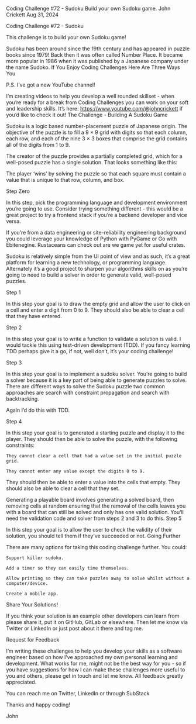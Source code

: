 Coding Challenge #72 - Sudoku
Build your own Sudoku game.
John Crickett
Aug 31, 2024

Coding Challenge #72 - Sudoku

This challenge is to build your own Sudoku game!

Sudoku has been around since the 19th century and has appeared in puzzle books since 1979! Back then it was often called Number Place. It became more popular in 1986 when it was published by a Japanese company under the name Sudoko.
If You Enjoy Coding Challenges Here Are Three Ways You

P.S. I’ve got a new YouTube channel!

I’m creating videos to help you develop a well rounded skillset - when you’re ready for a break from Coding Challenges you can work on your soft and leadership skills. It’s here: https://www.youtube.com/@johncrickett if you’d like to check it out!
The Challenge - Building A Sudoku Game

Sudoku is a logic based number-placement puzzle of Japanese origin. The objective of the puzzle is to fill a 9 × 9 grid with digits so that each column, each row, and each of the nine 3 × 3 boxes that comprise the grid contains all of the digits from 1 to 9.

The creator of the puzzle provides a partially completed grid, which for a well-posed puzzle has a single solution. That looks something like this:

The player ‘wins’ by solving the puzzle so that each square must contain a value that is unique to that row, column, and box.

Step Zero

In this step, pick the programming language and development environment you’re going to use. Consider trying something different - this would be a great project to try a frontend stack if you’re a backend developer and vice versa.

If you’re from a data engineering or site-reliability engineering background you could leverage your knowledge of Python with PyGame or Go with Ebitenegine. Rustaceans can check out are we game yet for useful crates.

Sudoku is relatively simple from the UI point of view and as such, it’s a great platform for learning a new technology, or programming language. Alternately it’s a good project to sharpen your algorithms skills on as you’re going to need to build a solver in order to generate valid, well-posed puzzles.

Step 1

In this step your goal is to draw the empty grid and allow the user to click on a cell and enter a digit from 0 to 9. They should also be able to clear a cell that they have entered.

Step 2

In this step your goal is to write a function to validate a solution is valid. I would tackle this using test-driven development (TDD). If you fancy learning TDD perhaps give it a go, if not, well don’t, it’s your coding challenge!

Step 3

In this step your goal is to implement a sudoku solver. You’re going to build a solver because it is a key part of being able to generate puzzles to solve. There are different ways to solve the Sudoku puzzle two common approaches are search with constraint propagation and search with backtracking.

Again I’d do this with TDD.

Step 4

In this step your goal is to generated a starting puzzle and display it to the player. They should then be able to solve the puzzle, with the following constraints:

    They cannot clear a cell that had a value set in the initial puzzle grid.

    They cannot enter any value except the digits 0 to 9.

They should then be able to enter a value into the cells that empty. They should also be able to clear a cell that they set.

Generating a playable board involves generating a solved board, then removing cells at random ensuring that the removal of the cells leaves you with a board that can still be solved and only has one valid solution. You’ll need the validation code and solver from steps 2 and 3 to do this.
Step 5

In this step your goal is to allow the user to check the validity of their solution, you should tell them if they’ve succeeded or not.
Going Further

There are many options for taking this coding challenge further. You could:

    Support killer sudoku.

    Add a timer so they can easily time themselves.

    Allow printing so they can take puzzles away to solve whilst without a computer/device.

    Create a mobile app.

Share Your Solutions!

If you think your solution is an example other developers can learn from please share it, put it on GitHub, GitLab or elsewhere. Then let me know via Twitter or LinkedIn or just post about it there and tag me.

Request for Feedback

I’m writing these challenges to help you develop your skills as a software engineer based on how I’ve approached my own personal learning and development. What works for me, might not be the best way for you - so if you have suggestions for how I can make these challenges more useful to you and others, please get in touch and let me know. All feedback greatly appreciated.

You can reach me on Twitter, LinkedIn or through SubStack

Thanks and happy coding!

John